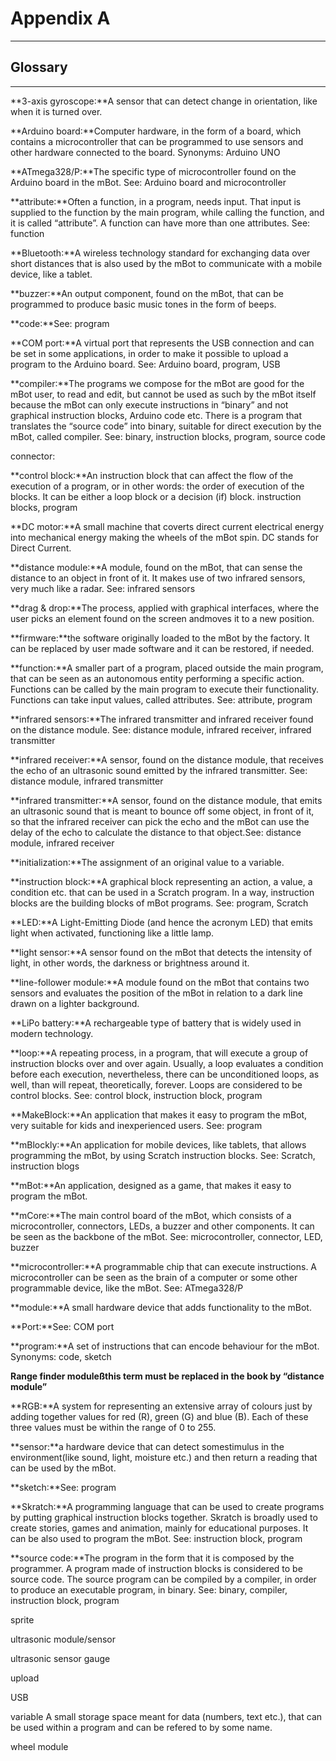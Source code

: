 # Appendix A

---

## Glossary

---

**3-axis gyroscope:**A sensor that can detect change in orientation, like when it is turned over.

**Arduino board:**Computer hardware, in the form of a board, which contains a microcontroller that can be programmed to use sensors and other hardware connected to the board. Synonyms: Arduino UNO

**ATmega328/P:**The specific type of microcontroller found on the Arduino board in the mBot. See: Arduino board and microcontroller

**attribute:**Often a function, in a program, needs input. That input is supplied to the function by the main program, while calling the function, and it is called “attribute”. A function can have more than one attributes. See: function

**Bluetooth:**A wireless technology standard for exchanging data over short distances that is also used by the mBot to communicate with a mobile device, like a tablet.

**buzzer:**An output component, found on the mBot, that can be programmed to produce basic music tones in the form of beeps.

**code:**See: program

**COM port:**A virtual port that represents the USB connection and can be set in some applications, in order to make it possible to upload a program to the Arduino board. See: Arduino board, program, USB

**compiler:**The programs we compose for the mBot are good for the mBot user, to read and edit, but cannot be used as such by the mBot itself because the mBot can only execute instructions in “binary” and not graphical instruction blocks, Arduino code etc. There is a program that translates the “source code” into binary, suitable for direct execution by the mBot, called compiler. See: binary, instruction blocks, program, source code

connector:

**control block:**An instruction block that can affect the flow of the execution of a program, or in other words: the order of execution of the blocks. It can be either a loop block or a decision \(if\) block. instruction blocks, program

**DC motor:**A small machine that coverts direct current electrical energy into mechanical energy making the wheels of the mBot spin. DC stands for Direct Current.

**distance module:**A module, found on the mBot, that can sense the distance to an object in front of it. It makes use of two infrared sensors, very much like a radar. See: infrared sensors

**drag & drop:**The process, applied with graphical interfaces, where the user picks an element found on the screen andmoves it to a new position.

**firmware:**the software originally loaded to the mBot by the factory. It can be replaced by user made software and it can be restored, if needed.

**function:**A smaller part of a program, placed outside the main program, that can be seen as an autonomous entity performing a specific action. Functions can be called by the main program to execute their functionality. Functions can take input values, called attributes. See: attribute, program

**infrared sensors:**The infrared transmitter and infrared receiver found on the distance module. See: distance module, infrared receiver, infrared transmitter

**infrared receiver:**A sensor, found on the distance module, that receives the echo of an ultrasonic sound emitted by the infrared transmitter. See: distance module, infrared transmitter

**infrared transmitter:**A sensor, found on the distance module, that emits an ultrasonic sound that is meant to bounce off some object, in front of it, so that the infrared receiver can pick the echo and the mBot can use the delay of the echo to calculate the distance to that object.See: distance module, infrared receiver

**initialization:**The assignment of an original value to a variable.

**instruction block:**A graphical block representing an action, a value, a condition etc. that can be used in a Scratch program. In a way, instruction blocks are the building blocks of mBot programs. See: program, Scratch

**LED:**A Light-Emitting Diode \(and hence the acronym LED\) that emits light when activated, functioning like a little lamp.

**light sensor:**A sensor found on the mBot that detects the intensity of light, in other words, the darkness or brightness around it.

**line-follower module:**A module found on the mBot that contains two sensors and evaluates the position of the mBot in relation to a dark line drawn on a lighter background.

**LiPo battery:**A rechargeable type of battery that is widely used in modern technology.

**loop:**A repeating process, in a program, that will execute a group of instruction blocks over and over again. Usually, a loop evaluates a condition before each execution, nevertheless, there can be unconditioned loops, as well, than will repeat, theoretically, forever. Loops are considered to be control blocks. See: control block, instruction block, program

**MakeBlock:**An application that makes it easy to program the mBot, very suitable for kids and inexperienced users. See: program

**mBlockly:**An application for mobile devices, like tablets, that allows programming the mBot, by using Scratch instruction blocks. See: Scratch, instruction blogs

**mBot:**An application, designed as a game, that makes it easy to program the mBot.

**mCore:**The main control board of the mBot, which consists of a microcontroller, connectors, LEDs, a buzzer and other components. It can be seen as the backbone of the mBot. See: microcontroller, connector, LED, buzzer

**microcontroller:**A programmable chip that can execute instructions. A microcontroller can be seen as the brain of a computer or some other programmable device, like the mBot. See: ATmega328/P

**module:**A small hardware device that adds functionality to the mBot.

**Port:**See: COM port

**program:**A set of instructions that can encode behaviour for the mBot. Synonyms: code, sketch

**Range finder moduleßthis term must be replaced in the book by “distance module”**

**RGB:**A system for representing an extensive array of colours just by adding together values for red \(R\), green \(G\) and blue \(B\). Each of these three values must be within the range of 0 to 255.

**sensor:**a hardware device that can detect somestimulus in the environment\(like sound, light, moisture etc.\) and then return a reading that can be used by the mBot.

**sketch:**See: program

**Skratch:**A programming language that can be used to create programs by putting graphical instruction blocks together. Skratch is broadly used to create stories, games and animation, mainly for educational purposes. It can be also used to program the mBot. See: instruction block, program

**source code:**The program in the form that it is composed by the programmer. A program made of instruction blocks is considered to be source code. The source program can be compiled by a compiler, in order to produce an executable program, in binary. See: binary, compiler, instruction block, program

sprite

ultrasonic module/sensor

ultrasonic sensor gauge

upload

USB

variable A small storage space meant for data \(numbers, text etc.\), that can be used within a program and can be refered to by some name.

wheel module

